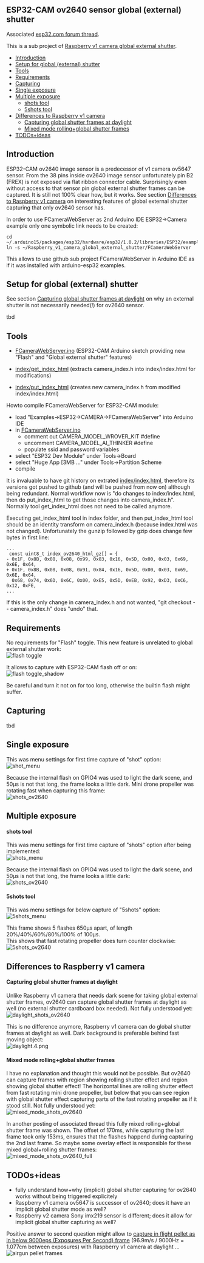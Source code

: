 ## ESP32-CAM ov2640 sensor global (external) shutter

Associated [esp32.com forum thread](https://www.esp32.com/viewtopic.php?f=19&t=11126).

This is a sub project of [Raspberry v1 camera global external shutter](../../..).

* [Introduction](#introduction)
* [Setup for global (external) shutter](#setup-for-global-external-shutter)
* [Tools](#tools)
* [Requirements](#requirements)
* [Capturing](#capturing)
* [Single exposure](#single-exposure)
* [Multiple exposure](#multiple-exposure)
  * [shots tool](#shots-tool)
  * [5shots tool](#5shots-tool)
* [Differences to Raspberry v1 camera](#differences-to-raspberry-v1-camera)
  * [Capturing global shutter frames at daylight](#capturing-global-shutter-frames-at-daylight)
  * [Mixed mode rolling+global shutter frames](#mixed-mode-rollingglobal-shutter-frames)
* [TODOs+ideas](#todosideas)

## Introduction

ESP32-CAM ov2640 image sensor is a predecessor of v1 camera ov5647 sensor. From the 38 pins inside ov2640 image sensor unfortunately pin B2 (FREX) is not exposed via flat ribbon connector cable. Surprisingly even without access to that sensor pin global external shutter frames can be captured. It is still not 100% clear how, but it works. See section [Differences to Raspberry v1 camera](#differences-to-raspberry-v1-camera) on interesting features of global external shutter capturing that only ov2640 sensor has.

In order to use FCameraWebServer as 2nd Arduino IDE ESP32->Camera example only one symbolic link needs to be created:

    cd ~/.arduino15/packages/esp32/hardware/esp32/1.0.2/libraries/ESP32/examples/Camera
    ln -s ~/Raspberry_v1_camera_global_external_shutter/FCameraWebServer

This allows to use github sub project FCameraWebServer in Arduino IDE as if it was installed with arduino-esp32 examples.

## Setup for global (external) shutter

See section [Capturing global shutter frames at daylight](#capturing-global-shutter-frames-at-daylight) on why an external shutter is not necessarily needed(!) for ov2640 sensor.

tbd

## Tools

* [FCameraWebServer.ino](FCameraWebServer.ino) (ESP32-CAM Arduino sketch providing new "Flash" and "Global external shutter" features)

* [index/get_index_html](index/get_index_html) (extracts camera_index.h into index/index.html for modifications)
* [index/put_index_html](index/put_index_html) (creates new camera_index.h from modified index/index.html)

Howto compile FCameraWebServer for ESP32-CAM module:
* load "Examples->ESP32->CAMERA->FCameraWebServer" into Arduino IDE
* in [FCameraWebServer.ino](FCameraWebServer.ino)
  * comment out CAMERA_MODEL_WROVER_KIT #define
  * uncomment CAMERA_MODEL_AI_THINKER #define
  * populate ssid and password variables
* select "ESP32 Dev Module" under Tools->Board
* select "Huge App [3MB ..." under Tools->Partition Scheme
* compile

It is invaluable to have git history on extrated [index/index.html](index/index.html), therefore its versions got pushed to github (and will be pushed from now on) although being redundant. Normal workflow now is "do changes to index/index.html, then do put_index_html to get those changes into camera_index.h". Normally tool get_index_html does not need to be called anymore.

Executing get_index_html tool in index folder, and then put_index_html tool should be an identity transform on camera_index.h (because index.html was not changed). Unfortunately the gunzip followed by gzip does change few bytes in first line:

    ...
     const uint8_t index_ov2640_html_gz[] = {
    - 0x1F, 0x8B, 0x08, 0x08, 0x99, 0x83, 0x16, 0x5D, 0x00, 0x03, 0x69, 0x6E, 0x64, 
    + 0x1F, 0x8B, 0x08, 0x08, 0x91, 0x84, 0x16, 0x5D, 0x00, 0x03, 0x69, 0x6E, 0x64, 
      0x68, 0x74, 0x6D, 0x6C, 0x00, 0xE5, 0x5D, 0xEB, 0x92, 0xD3, 0xC6, 0x12, 0xFE, 
    ...

If this is the only change in camera_index.h and not wanted, "git checkout -- camera_index.h" does "undo" that.

## Requirements

No requirements for "Flash" toggle. This new feature is unrelated to global external shutter work:  
![flash toggle](res/Flash.menu.png)

It allows to capture with ESP32-CAM flash off or on:  
![flash toggle_shadow](res/Flash.menu.shadow.png)

Be careful and turn it not on for too long, otherwise the builtin flash might suffer.


## Capturing

tbd

## Single exposure

This was menu settings for first time capture of "shot" option:  
![shot_menu](res/ov2640.global_shutter_done_menu.png)

Because the internal flash on GPIO4 was used to light the dark scene, and 50µs is not that long, the frame looks a little dark. Mini drone propeller was rotating fast when capturing this frame:  
![shots_ov2640](res/ov2640.global_shutter_done.png)

## Multiple exposure

#### shots tool

This was menu settings for first time capture of "shots" option after being implemented:  
![shots_menu](res/ov2640.global_shutter_done.shots_menu.png)

Because the internal flash on GPIO4 was used to light the dark scene, and 50µs is not that long, the frame looks a little dark:  
![shots_ov2640](res/ov2640.global_shutter_done.shots.png)

#### 5shots tool

This was menu settings for below capture of "5shots" option:  
![5shots_menu](res/ov2640.global_shutter_done.5shots_menu.png)

This frame shows 5 flashes 650µs apart, of length 20%/40%/60%/80%/100% of 100µs.  
This shows that fast rotating propeller does turn counter clockwise:  
![5shots_ov2640](res/ov2640.global_shutter_done.5shots.png)

## Differences to Raspberry v1 camera

#### Capturing global shutter frames at daylight

Unlike Raspberry v1 camera that needs dark scene for taking global external shutter frames, ov2640 can capture global shutter frames at daylight as well (no external shutter cardboard box needed). Not fully understood yet:  
![daylight_shots_ov2640](res/ov2640.global_shutter_done.shots.no_box.png)

This is no difference anymore, Raspberry v1 camera can do global shutter frames at daylight as well. Dark background is preferable behind fast moving object:  
![daylight.4.png](../../../raw/master/res/daylight.4.png)

#### Mixed mode rolling+global shutter frames

I have no explanation and thought this would not be possible. But ov2640 can capture frames with region showing rolling shutter effect and region showing global shutter effect! The horizontal lines are rolling shutter effect from fast rotating mini drone propeller, but below that you can see region with global shutter effect capturing parts of the fast rotating propeller as if it stood still. Not fully understood yet:  
![mixed_mode_shots_ov2640](res/ov2640.global_shutter_done.shots.no_box.rs.hit2.png)

In another posting of associated thread this fully mixed rolling+global shutter frame was shown. The offset of 170ms, while capturing the last frame took only 153ms, ensures that the flashes happend during capturing the 2nd last frame. So maybe some overlay effect is responsible for these mixed global+rolling shutter frames:  
![mixed_mode_shots_ov2640_full](res/ov2640.global_shutter_done.shots.open_box.3.png)

## TODOs+ideas

* fully understand how+why (implicit) global shutter capturing for ov2640 works without being triggered explicitely
* Raspberry v1 camera ov5647 is successor of ov2640; does it have an implicit global shutter mode as well?
* Raspberry v2 camera Sony imx219 sensor is different; does it allow for implicit global shutter capturing as well?


Positive answer to second question might allow to [capture in flight pellet as in below 9000eps (Exposures Per Second) frame](../../../#user-content-9000eps) (96.9m/s / 9000Hz = 1.077cm between exposures) with Raspberry v1 camera at daylight ...  
![airgun pellet frames](../res/pointed.pellet.frame0360.jpg)
   
   
   
   
   
   
   
   
   
   
   
   
   
   
   
   
   
   
   
   
   
   
   
   
   
   
   
   
   
   
   
   
   
   
   
   
   
   
   
   

